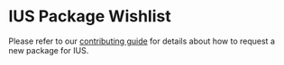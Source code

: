 # IUS Package Wishlist

Please refer to our [contributing guide][1] for details about how to request a
new package for IUS.

[1]: https://github.com/iusrepo/wishlist/blob/master/.github/contributing.md
